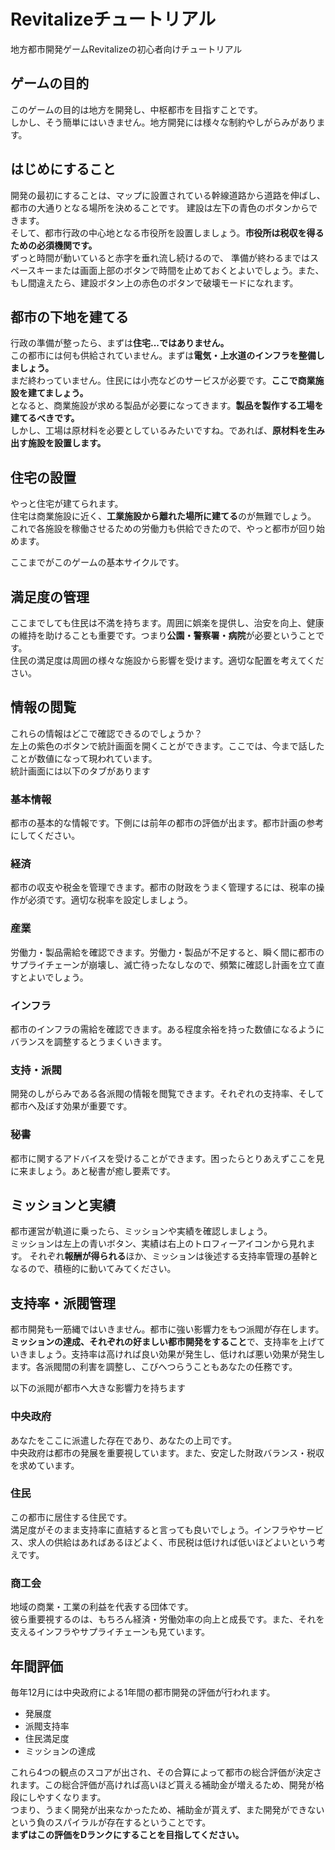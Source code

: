 # Revitalizeチュートリアル
地方都市開発ゲームRevitalizeの初心者向けチュートリアル

## ゲームの目的
このゲームの目的は地方を開発し、中枢都市を目指すことです。  
しかし、そう簡単にはいきません。地方開発には様々な制約やしがらみがあります。

## はじめにすること
開発の最初にすることは、マップに設置されている幹線道路から道路を伸ばし、都市の大通りとなる場所を決めることです。 
建設は左下の青色のボタンからできます。  
そして、都市行政の中心地となる市役所を設置しましょう。**市役所は税収を得るための必須機関です。**  
ずっと時間が動いていると赤字を垂れ流し続けるので、
準備が終わるまではスペースキーまたは画面上部のボタンで時間を止めておくとよいでしょう。また、もし間違えたら、建設ボタン上の赤色のボタンで破壊モードになれます。 

## 都市の下地を建てる
行政の準備が整ったら、まずは**住宅...ではありません。**  
この都市には何も供給されていません。まずは**電気・上水道のインフラを整備しましょう。**  
まだ終わっていません。住民には小売などのサービスが必要です。**ここで商業施設を建てましょう。**  
となると、商業施設が求める製品が必要になってきます。**製品を製作する工場を建てるべきです。**  
しかし、工場は原材料を必要としているみたいですね。であれば、**原材料を生み出す施設を設置します。**  

## 住宅の設置
やっと住宅が建てられます。  
住宅は商業施設に近く、**工業施設から離れた場所に建てる**のが無難でしょう。  
これで各施設を稼働させるための労働力も供給できたので、やっと都市が回り始めます。  
  
ここまでがこのゲームの基本サイクルです。

## 満足度の管理
ここまでしても住民は不満を持ちます。周囲に娯楽を提供し、治安を向上、健康の維持を助けることも重要です。つまり**公園・警察署・病院**が必要ということです。  
住民の満足度は周囲の様々な施設から影響を受けます。適切な配置を考えてください。

## 情報の閲覧
これらの情報はどこで確認できるのでしょうか？  
左上の紫色のボタンで統計画面を開くことができます。ここでは、今まで話したことが数値になって現われています。  
統計画面には以下のタブがあります

### 基本情報
都市の基本的な情報です。下側には前年の都市の評価が出ます。都市計画の参考にしてください。

### 経済
都市の収支や税金を管理できます。都市の財政をうまく管理するには、税率の操作が必須です。適切な税率を設定しましょう。

### 産業
労働力・製品需給を確認できます。労働力・製品が不足すると、瞬く間に都市のサプライチェーンが崩壊し、滅亡待ったなしなので、頻繁に確認し計画を立て直すとよいでしょう。

### インフラ
都市のインフラの需給を確認できます。ある程度余裕を持った数値になるようにバランスを調整するとうまくいきます。

### 支持・派閥
開発のしがらみである各派閥の情報を閲覧できます。それぞれの支持率、そして都市へ及ぼす効果が重要です。

### 秘書
都市に関するアドバイスを受けることができます。困ったらとりあえずここを見に来ましょう。あと秘書が癒し要素です。

## ミッションと実績
都市運営が軌道に乗ったら、ミッションや実績を確認しましょう。  
ミッションは左上の青いボタン、実績は右上のトロフィーアイコンから見れます。  それぞれ**報酬が得られる**ほか、ミッションは後述する支持率管理の基幹となるので、積極的に動いてみてください。

## 支持率・派閥管理
都市開発も一筋縄ではいきません。都市に強い影響力をもつ派閥が存在します。  
**ミッションの達成、それぞれの好ましい都市開発をすること**で、支持率を上げていきましょう。支持率は高ければ良い効果が発生し、低ければ悪い効果が発生します。各派閥間の利害を調整し、こびへつらうこともあなたの任務です。 

以下の派閥が都市へ大きな影響力を持ちます

### 中央政府
あなたをここに派遣した存在であり、あなたの上司です。  
中央政府は都市の発展を重要視しています。また、安定した財政バランス・税収を求めています。

### 住民
この都市に居住する住民です。  
満足度がそのまま支持率に直結すると言っても良いでしょう。インフラやサービス、求人の供給はあればあるほどよく、市民税は低ければ低いほどよいという考えです。

### 商工会
地域の商業・工業の利益を代表する団体です。  
彼ら重要視するのは、もちろん経済・労働効率の向上と成長です。また、それを支えるインフラやサプライチェーンも見ています。

## 年間評価
毎年12月には中央政府による1年間の都市開発の評価が行われます。

- 発展度
- 派閥支持率
- 住民満足度
- ミッションの達成

これら4つの観点のスコアが出され、その合算によって都市の総合評価が決定されます。この総合評価が高ければ高いほど貰える補助金が増えるため、開発が格段にしやすくなります。  
つまり、うまく開発が出来なかったため、補助金が貰えず、また開発ができないという負のスパイラルが存在するということです。  
**まずはこの評価をDランクにすることを目指してください。**
